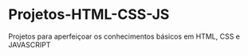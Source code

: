 # Projetos-HTML-CSS-JS
Projetos para aperfeiçoar os conhecimentos básicos em HTML, CSS e JAVASCRIPT
